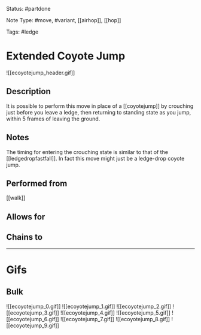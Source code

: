 Status: #partdone

Note Type: #move, #variant, [[airhop]], [[hop]]

Tags: #ledge 

# Extended Coyote Jump
![[ecoyotejump_header.gif]]
## Description
It is possible to perform this move in place of a [[coyotejump]] by crouching just before you leave a ledge, then returning to standing state as you jump, within 5 frames of leaving the ground.

## Notes
The timing for entering the crouching state is similar to that of the [[ledgedropfastfall]]. In fact this move might just be a ledge-drop coyote jump.

## Performed from
[[walk]]

## Allows for


## Chains to


___
# Gifs
## Bulk
![[ecoyotejump_0.gif]]
![[ecoyotejump_1.gif]]
![[ecoyotejump_2.gif]]
![[ecoyotejump_3.gif]]
![[ecoyotejump_4.gif]]
![[ecoyotejump_5.gif]]
![[ecoyotejump_6.gif]]
![[ecoyotejump_7.gif]]
![[ecoyotejump_8.gif]]
![[ecoyotejump_9.gif]]